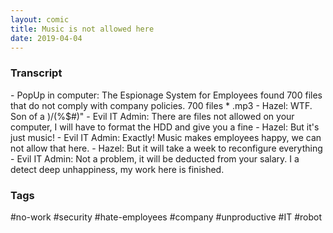 ```yaml
---
layout: comic
title: Music is not allowed here
date: 2019-04-04
---
```


<h3>Transcript</h3>
<p>
    - PopUp in computer: The Espionage System for Employees found 700 files that do not comply with company policies. 700 files * .mp3
    - Hazel: WTF. Son of a )/(%$#)"
    - Evil IT Admin: There are files not allowed on your computer, I will have to format the HDD and give you a fine
    - Hazel: But it's just music!
    - Evil IT Admin: Exactly! Music makes employees happy, we can not allow that here.
    - Hazel: But it will take a week to reconfigure everything
    - Evil IT Admin: Not a problem, it will be deducted from your salary. I a detect deep unhappiness, my work here is finished.
</p>

<h3>Tags</h3>
<p>#no-work #security #hate-employees #company #unproductive #IT #robot</p>
